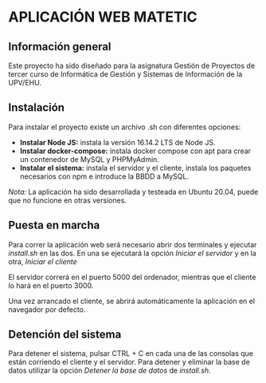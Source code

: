 # APLICACIÓN WEB MATETIC

## Información general

Este proyecto ha sido diseñado para la asignatura Gestión de Proyectos de tercer curso de Informática de Gestión y Sistemas de Información de la UPV/EHU.

## Instalación

Para instalar el proyecto existe un archivo .sh con diferentes opciones:

- **Instalar Node JS:** instala la versión 16.14.2 LTS de Node JS.
- **Instalar docker-compose:** instala docker compose con apt para crear un contenedor de MySQL y PHPMyAdmin.
- **Instalar el sistema:** instala el servidor y el cliente, instala los paquetes necesarios con npm e introduce la BBDD a MySQL.

*Nota:* La aplicación ha sido desarrollada y testeada en Ubuntu 20.04, puede que no funcione en otras versiones.

## Puesta en marcha

Para correr la aplicación web será necesario abrir dos terminales y ejecutar *install.sh* en las dos.
En una se ejecutará la opción *Iniciar el servidor* y en la otra, *Iniciar el cliente*

El servidor correrá en el puerto 5000 del ordenador, mientras que el cliente lo hará en el puerto 3000.

Una vez arrancado el cliente, se abrirá automáticamente la aplicación en el navegador por defecto.

## Detención del sistema

Para detener el sistema, pulsar CTRL + C en cada una de las consolas que están corriendo el cliente y el servidor.
Para detener y eliminar la base de datos utilizar la opción *Detener la base de datos* de *install.sh*.
